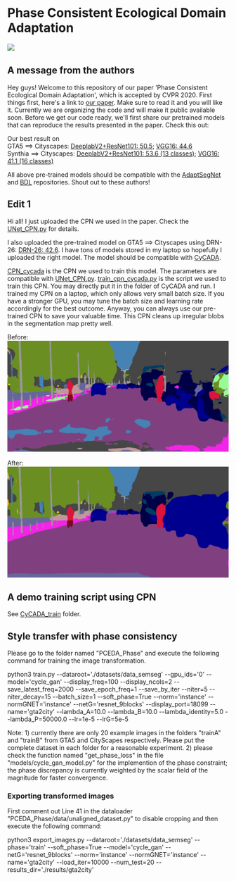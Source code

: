 # Phase Consistent Ecological Domain Adaptation

![](./Figures/Teaser_PCEDA.gif)

## A message from the authors

Hey guys! Welcome to this repository of our paper 'Phase Consistent Ecological Domain Adaptation', which is accepted by CVPR 2020. First things first, here's a link to [our paper](https://arxiv.org/abs/2004.04923). Make sure to read it and you will like it. Currently we are organizing the code and will make it public available soon. Before we get our code ready, we'll first share our pretrained models that can reproduce the results presented in the paper. Check this out:

Our best result on<br/>
GTA5 ==> Cityscapes: [DeeplabV2+ResNet101: 50.5](https://drive.google.com/file/d/1ZOlQxiGQE87Dsf4i6Jw1p-zyQs5nXvfr/view?usp=sharing); [VGG16: 44.6](https://drive.google.com/file/d/1CrggRM42NwRqh2AoIVR1D2SW6Dz1NEOh/view?usp=sharing)<br/>
Synthia ==> Cityscapes: [DeeplabV2+ResNet101: 53.6 (13 classes)](https://drive.google.com/file/d/1ned8H7mibvzbSS_Xb_uMtIQCL8YH-1V2/view?usp=sharing); [VGG16: 41.1 (16 classes)](https://drive.google.com/file/d/1iwWtTzoMZ3hUkqHZw0lTeEpx9twqs7p9/view?usp=sharing)

All above pre-trained models should be compatible with the [AdaptSegNet](https://github.com/wasidennis/AdaptSegNet) and [BDL](https://github.com/liyunsheng13/BDL) repositories. Shout out to these authors!

## Edit 1

Hi all! I just uploaded the CPN we used in the paper. Check the [UNet_CPN.py](./UNet_CPN.py) for details. 

I also uploaded the pre-trained model on GTA5 ==> Cityscapes using DRN-26: [DRN-26: 42.6](https://drive.google.com/file/d/1JuW4oE_T3V9H8nr4LN1DN-aVAfbpykKN/view?usp=sharing). I have tons of models stored in my laptop so hopefully I uploaded the right model. The model should be compatible with [CyCADA](https://github.com/jhoffman/cycada_release). 

[CPN_cycada](https://drive.google.com/file/d/1DkR88hS9bdHN5130hTYqfic49tobi_PS/view?usp=sharing) is the CPN we used to train this model. The parameters are compatible with [UNet_CPN.py](./UNet_CPN.py). [train_cpn_cycada.py](./train_cpn_cycada.py) is the script we used to train this CPN. You may directly put it in the folder of CyCADA and run. I trained my CPN on a laptop, which only allows very small batch size. If you have a stronger GPU, you may tune the batch size and learning rate accordingly for the best outcome. Anyway, you can always use our pre-trained CPN to save your valuable time. This CPN cleans up irregular blobs in the segmentation map pretty well.

Before:![](./Figures/64_0.png)

After:![](./Figures/64_1.png)

## A demo training script using CPN

See [CyCADA_train](./CyCADA_train) folder.

## Style transfer with phase consistency

Please go to the folder named "PCEDA_Phase" and execute the following command for training the image transformation.

python3 train.py --dataroot='./datasets/data_semseg' --gpu_ids='0' --model='cycle_gan' --display_freq=100 --display_ncols=2 --save_latest_freq=2000 --save_epoch_freq=1 --save_by_iter --niter=5 --niter_decay=15 --batch_size=1 --soft_phase=True --norm='instance' --normGNET='instance' --netG='resnet_9blocks' --display_port=18099 --name='gta2city' --lambda_A=10.0 --lambda_B=10.0 --lambda_identity=5.0 --lambda_P=50000.0 --lr=1e-5 --lrG=5e-5

Note: 1) currently there are only 20 example images in the folders "trainA" and "trainB" from GTA5 and CityScapes respectively. Please put the complete dataset in each folder for a reasonable experiment. 2) please check the function named "get_phase_loss" in the file "models/cycle_gan_model.py" for the implemention of the phase constraint; the phase discrepancy is currently weighted by the scalar field of the magnitude for faster convergence.

### Exporting transformed images

First comment out Line 41 in the dataloader "PCEDA_Phase/data/unaligned_dataset.py" to disable cropping and then execute the following command:

python3 export_images.py --dataroot='./datasets/data_semseg' --phase='train' --soft_phase=True --model='cycle_gan' --netG='resnet_9blocks' --norm='instance' --normGNET='instance' --name='gta2city' --load_iter=10000 --num_test=20 --results_dir='./results/gta2city'
